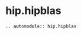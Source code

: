 # hip.hipblas

<!-- global automodule options are set in conf.py -->
```{eval-rst}
.. automodule:: hip.hipblas


```